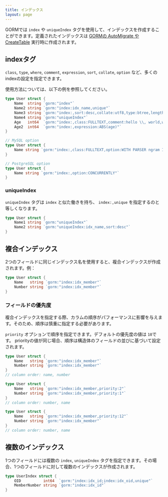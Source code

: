 ```yaml
---
title: インデックス
layout: page
---
```


GORMでは `index` や `uniqueIndex` タグを使用して、インデックスを作成することができます。定義されたインデックスは [GORMの AutoMigrate や CreateTable](migration.html) 実行時に作成されます。

## indexタグ

`class`, `type`, `where`, `comment`, `expression`, `sort`, `collate`, `option` など、多くのindexの設定を指定できます。

使用方法については、以下の例を参照してください。

```go
type User struct {
    Name  string `gorm:"index"`
    Name2 string `gorm:"index:idx_name,unique"`
    Name3 string `gorm:"index:,sort:desc,collate:utf8,type:btree,length:10,where:name3 != 'jinzhu'"`
    Name4 string `gorm:"uniqueIndex"`
    Age   int64  `gorm:"index:,class:FULLTEXT,comment:hello \\, world,where:age > 10"`
    Age2  int64  `gorm:"index:,expression:ABS(age)"`
}

// MySQL option
type User struct {
    Name string `gorm:"index:,class:FULLTEXT,option:WITH PARSER ngram INVISIBLE"`
}

// PostgreSQL option
type User struct {
    Name string `gorm:"index:,option:CONCURRENTLY"`
}
```

### uniqueIndex

`uniqueIndex` タグは `index` と似た働きを持ち、 `index:,unique` を指定するのと等しくなります。

```go
type User struct {
    Name1 string `gorm:"uniqueIndex"`
    Name2 string `gorm:"uniqueIndex:idx_name,sort:desc"`
}
```

## 複合インデックス

2つのフィールドに同じインデックス名を使用すると、複合インデックスが作成されます。例：

```go
type User struct {
    Name   string `gorm:"index:idx_member"`
    Number string `gorm:"index:idx_member"`
}
```

### フィールドの優先度

複合インデックスを指定する際、カラムの順序がパフォーマンスに影響を与えます。そのため、順序は慎重に指定する必要があります。

`priority` オプションで順序を指定できます。デフォルトの優先度の値は `10`です。 priorityの値が同じ場合、順序は構造体のフィールドの並びに基づいて設定されます。

```go
type User struct {
    Name   string `gorm:"index:idx_member"`
    Number string `gorm:"index:idx_member"`
}
// column order: name, number

type User struct {
    Name   string `gorm:"index:idx_member,priority:2"`
    Number string `gorm:"index:idx_member,priority:1"`
}
// column order: number, name

type User struct {
    Name   string `gorm:"index:idx_member,priority:12"`
    Number string `gorm:"index:idx_member"`
}
// column order: number, name
```

## 複数のインデックス

1つのフィールドには複数の `index`, `uniqueIndex` タグを指定できます。その場合、1つのフィールドに対して複数のインデックスが作成されます。

```go
type UserIndex struct {
    OID          int64  `gorm:"index:idx_id;index:idx_oid,unique"`
    MemberNumber string `gorm:"index:idx_id"`
}
```
